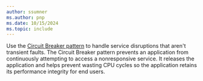 ```yaml
---
author: ssumner
ms.author: pnp
ms.date: 10/15/2024
ms.topic: include
---
```

Use the [Circuit Breaker pattern](/azure/architecture/patterns/circuit-breaker) to handle service disruptions that aren't transient faults. The Circuit Breaker pattern prevents an application from continuously attempting to access a nonresponsive service. It releases the application and helps prevent wasting CPU cycles so the application retains its performance integrity for end users.